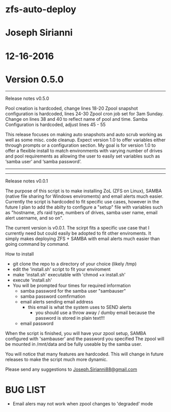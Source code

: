 # zfs-auto-deploy
# Joseph Sirianni
# 12-16-2016
# Version 0.5.0

**********************************************************************************************
Release notes v0.5.0

Pool creation is hardcoded, change lines 18-20
Zpool snapshot configuration is hardcoded, lines 24-30
Zpool cron job set for 3am Sunday. Change on lines 38 and 40 to reflect name of pool and time.
Samba Configuration is hardcoded, adjust lines 45 - 55

This release focuses on making auto snapshots and auto scrub working as well as some misc. code cleanup. Expect version 1.0 to offer variables either through prompts or a configuration section. My goal is for version 1.0 to offer a flexible install to match environments with varying number of drives and pool requirements as allowing the user to easily set variables such as ‘samba user’ and ‘samba password’.
**********************************************************************************************


**********************************************************************************************
Release notes v0.0.1

The purpose of this script is to make installing ZoL (ZFS on Linux), SAMBA (native file sharing for Windows enviroments)
and email alerts much easier. Currently the script is hardcoded to fit specific use cases, however in the future I plan
to add the abilty to configure a "setup" file with variables such as "hostname, zfs raid type, numbers of drives, samba
user name, email alert username, and so on".

The current version is v0.0.1. The scirpt fits a specific use case that I currently need but could easily be adopted to
fit other enviroments. It simply makes deploying ZFS + SAMBA with email alerts much easier than going command by command.


How to install
  - git clone the repo to a directory of your choice (likely /tmp)
  - edit the 'install.sh' script to fit your enviroment
  - make 'install.sh' executable with 'chmod +x install.sh'
  - execute 'install.sh'
  - You will be prompted four times for required information
      - samba password for the samba user "sambauser"
      - samba password comfirmation
      - email alerts sending email address
          - this email is what the system uses to SEND alerts
              - you should use a throw away / dumby email because the password is stored in plain text!!!
      - email password

 When the script is finished, you will have your zpool setup, SAMBA configured with 'sambauser' and the password you specified
 The zpool will be mounted in /mnt/data and be fully useable by the samba user.

 You will notice that many features are hardcoded. This will change in future releases to make the script much more dynamic.

 Please send any suggestions to Joseph.Sirianni88@gmail.com


 # BUG LIST #
  - Email alers may not work when zpool changes to 'degraded' mode
